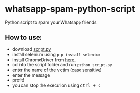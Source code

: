 # whatsapp-spam-python-script
Python script to spam your Whatsapp friends

## How to use:
- download [script.py](https://github.com/tejxv/whatsapp-spam-python-script/blob/main/script.py)
- install selenium using `pip install selenium`
- install ChromeDriver from [here.](https://chromedriver.chromium.org/downloads)
- cd into the script folder and run `python script.py`
- enter the name of the victim (case sensitive)
- enter the message
- profit!
- you can stop the execution using <kbd>ctrl + c</kbd>
